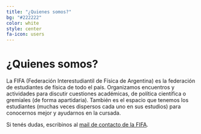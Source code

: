 ```yaml
---
title: "¿Quienes somos?"
bg: "#222222"
color: white
style: center
fa-icon: users
---
```


# ¿Quienes somos?

La FIFA (Federación Interestudiantil de Física de Argentina) es la federación de estudiantes de física de todo el país. Organizamos encuentros y actividades para discutir cuestiones académicas, de política científica o gremiales (de forma apartidaria). También es el espacio que tenemos los estudiantes (muchas veces dispersos cada uno en sus estudios) para conocernos mejor y ayudarnos en la cursada.

Si tenés dudas, escribinos al <a href="mailto:fifabsas@gmail.com">mail de contacto de la FIFA</a>.

## <a href="https://www.instagram.com/fifabsas/" class="fa fa-instagram"></a> <a href="https://github.com/fifabsas/talleresfifabsas" class="fa fa-github"></a> <a href="https://x.com/fifabsas" class="fa fa-twitter"></a> <a href="mailto:fifabsas@gmail.com" class="fa fa-envelope"></a>


